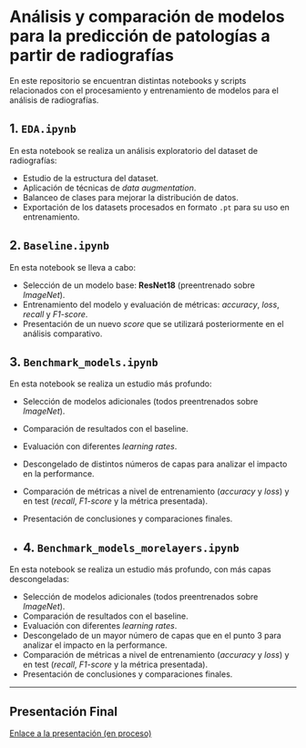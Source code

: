 # Análisis y comparación de modelos para la predicción de patologías a partir de radiografías

En este repositorio se encuentran distintas notebooks y scripts relacionados con el procesamiento y entrenamiento de modelos para el análisis de radiografías.

## 1. `EDA.ipynb`
En esta notebook se realiza un análisis exploratorio del dataset de radiografías:
- Estudio de la estructura del dataset.
- Aplicación de técnicas de *data augmentation*.
- Balanceo de clases para mejorar la distribución de datos.
- Exportación de los datasets procesados en formato `.pt` para su uso en entrenamiento.

## 2. `Baseline.ipynb`
En esta notebook se lleva a cabo:
- Selección de un modelo base: **ResNet18** (preentrenado sobre *ImageNet*).
- Entrenamiento del modelo y evaluación de métricas: *accuracy*, *loss*, *recall* y *F1-score*.
- Presentación de un nuevo *score* que se utilizará posteriormente en el análisis comparativo.

## 3. `Benchmark_models.ipynb`
En esta notebook se realiza un estudio más profundo:
- Selección de modelos adicionales (todos preentrenados sobre *ImageNet*).
- Comparación de resultados con el baseline.
- Evaluación con diferentes *learning rates*.
- Descongelado de distintos números de capas para analizar el impacto en la performance.
- Comparación de métricas a nivel de entrenamiento (*accuracy* y *loss*) y en test (*recall*, *F1-score* y la métrica presentada).  
- Presentación de conclusiones y comparaciones finales.

- ## 4. `Benchmark_models_morelayers.ipynb`
En esta notebook se realiza un estudio más profundo, con más capas descongeladas:
- Selección de modelos adicionales (todos preentrenados sobre *ImageNet*).
- Comparación de resultados con el baseline.
- Evaluación con diferentes *learning rates*.
- Descongelado de un mayor número de capas que en el punto 3 para analizar el impacto en la performance.
- Comparación de métricas a nivel de entrenamiento (*accuracy* y *loss*) y en test (*recall*, *F1-score* y la métrica presentada).  
- Presentación de conclusiones y comparaciones finales.

---

## Presentación Final
[Enlace a la presentación (en proceso)](https://docs.google.com/presentation/d/1GWRU1OKkmZsF65p9SG8CCbN_5kFRfw7LJa9zsj6W8Gg/edit?slide=id.p#slide=id.p)



